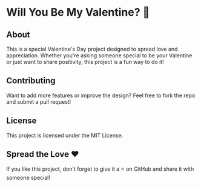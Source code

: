 # Will You Be My Valentine? 💖

## About
This is a special Valentine's Day project designed to spread love and appreciation. Whether you're asking someone special to be your Valentine or just want to share positivity, this project is a fun way to do it!

## Contributing
Want to add more features or improve the design? Feel free to fork the repo and submit a pull request!

## License
This project is licensed under the MIT License.

## Spread the Love ❤️
If you like this project, don't forget to give it a ⭐ on GitHub and share it with someone special!

